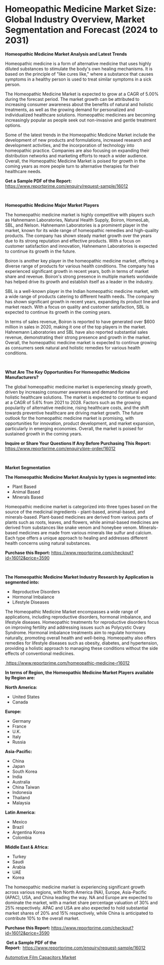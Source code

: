 <p><h1>Homeopathic Medicine Market Size: Global Industry Overview, Market Segmentation and Forecast (2024 to 2031)</h1></p><p><strong>Homeopathic Medicine Market Analysis and Latest Trends</strong></p>
<p><p>Homeopathic medicine is a form of alternative medicine that uses highly diluted substances to stimulate the body's own healing mechanisms. It is based on the principle of "like cures like," where a substance that causes symptoms in a healthy person is used to treat similar symptoms in a sick person.</p><p>The Homeopathic Medicine Market is expected to grow at a CAGR of 5.00% during the forecast period. The market growth can be attributed to increasing consumer awareness about the benefits of natural and holistic treatments, as well as the growing demand for personalized and individualized healthcare solutions. Homeopathic medicines are becoming increasingly popular as people seek out non-invasive and gentle treatment options.</p><p>Some of the latest trends in the Homeopathic Medicine Market include the development of new products and formulations, increased research and development activities, and the incorporation of technology into homeopathic practice. Companies are also focusing on expanding their distribution networks and marketing efforts to reach a wider audience. Overall, the Homeopathic Medicine Market is poised for growth in the coming years as more people turn to alternative therapies for their healthcare needs.</p></p>
<p><strong>Get a Sample PDF of the Report:&nbsp;</strong> <a href="https://www.reportprime.com/enquiry/request-sample/16012">https://www.reportprime.com/enquiry/request-sample/16012</a></p>
<p>&nbsp;</p>
<p><strong>Homeopathic Medicine Major Market Players</strong></p>
<p><p>The homeopathic medicine market is highly competitive with players such as Hahnemann Laboratories, Natural Health Supply, Boiron, HomeoLab, SBL, and Nelson. Hahnemann Laboratories is a prominent player in the market, known for its wide range of homeopathic remedies and high-quality products. The company has shown steady market growth over the years due to its strong reputation and effective products. With a focus on customer satisfaction and innovation, Hahnemann Laboratories is expected to continue its growth in the future.</p><p>Boiron is another key player in the homeopathic medicine market, offering a diverse range of products for various health conditions. The company has experienced significant growth in recent years, both in terms of market share and revenue. Boiron's strong presence in multiple markets worldwide has helped drive its growth and establish itself as a leader in the industry.</p><p>SBL is a well-known player in the Indian homeopathic medicine market, with a wide range of products catering to different health needs. The company has shown significant growth in recent years, expanding its product line and market reach. With a focus on quality and customer satisfaction, SBL is expected to continue its growth in the coming years.</p><p>In terms of sales revenue, Boiron is reported to have generated over $600 million in sales in 2020, making it one of the top players in the market. Hahnemann Laboratories and SBL have also reported substantial sales revenue, demonstrating their strong presence and growth in the market. Overall, the homeopathic medicine market is expected to continue growing as consumers seek natural and holistic remedies for various health conditions.</p></p>
<p>&nbsp;</p>
<p><strong>What Are The Key Opportunities For Homeopathic Medicine Manufacturers?</strong></p>
<p><p>The global homeopathic medicine market is experiencing steady growth, driven by increasing consumer awareness and demand for natural and holistic healthcare solutions. The market is expected to continue to expand at a CAGR of 5.6% from 2021 to 2028. Factors such as the growing popularity of alternative medicine, rising healthcare costs, and the shift towards preventive healthcare are driving market growth. The future outlook for the homeopathic medicine market is promising, with opportunities for innovation, product development, and market expansion, particularly in emerging economies. Overall, the market is poised for sustained growth in the coming years.</p></p>
<p><strong>Inquire or Share Your Questions If Any Before Purchasing This Report:</strong> <a href="https://www.reportprime.com/enquiry/pre-order/16012">https://www.reportprime.com/enquiry/pre-order/16012</a></p>
<p>&nbsp;</p>
<p><strong>Market Segmentation</strong></p>
<p><strong>The Homeopathic Medicine Market Analysis by types is segmented into:</strong></p>
<p><ul><li>Plant Based</li><li>Animal Based</li><li>Minerals Based</li></ul></p>
<p><p>Homeopathic medicine market is categorized into three types based on the source of the medicinal ingredients - plant-based, animal-based, and minerals-based. Plant-based medicines are derived from various parts of plants such as roots, leaves, and flowers, while animal-based medicines are derived from substances like snake venom and honeybee venom. Minerals-based medicines are made from various minerals like sulfur and calcium. Each type offers a unique approach to healing and addresses different health concerns using natural substances.</p></p>
<p><strong>Purchase this Report:&nbsp;</strong><a href="https://www.reportprime.com/checkout?id=16012&price=3590">https://www.reportprime.com/checkout?id=16012&price=3590</a></p>
<p>&nbsp;</p>
<p><strong>The Homeopathic Medicine Market Industry Research by Application is segmented into:</strong></p>
<p><ul><li>Reproductive Disorders</li><li>Hormonal Imbalance</li><li>Lifestyle Diseases</li></ul></p>
<p><p>The Homeopathic Medicine Market encompasses a wide range of applications, including reproductive disorders, hormonal imbalance, and lifestyle diseases. Homeopathic treatments for reproductive disorders focus on improving fertility and addressing issues such as Polycystic Ovary Syndrome. Hormonal imbalance treatments aim to regulate hormones naturally, promoting overall health and well-being. Homeopathy also offers remedies for lifestyle diseases such as obesity, diabetes, and hypertension, providing a holistic approach to managing these conditions without the side effects of conventional medicines.</p></p>
<p><a href="https://www.reportprime.com/homeopathic-medicine-r16012">&nbsp;https://www.reportprime.com/homeopathic-medicine-r16012</a></p>
<p><strong>In terms of Region, the Homeopathic Medicine Market Players available by Region are:</strong></p>
<p>
    <p> <strong> North America: </strong>
        <ul>
            <li>United States</li>
            <li>Canada</li>
        </ul>
        </p> 
    <p> <strong> Europe: </strong>
        <ul>
            <li>Germany</li>
            <li>France</li>
            <li>U.K.</li>
            <li>Italy</li>
            <li>Russia</li>
        </ul>
        </p> 
    <p> <strong> Asia-Pacific: </strong>
        <ul>
            <li>China</li>
            <li>Japan</li>
            <li>South Korea</li>
            <li>India</li>
            <li>Australia</li>
            <li>China Taiwan</li>
            <li>Indonesia</li>
            <li>Thailand</li>
            <li>Malaysia</li>
        </ul>
        </p> 
    <p> <strong> Latin America: </strong>
        <ul>
            <li>Mexico</li>
            <li>Brazil</li>
            <li>Argentina Korea</li>
            <li>Colombia</li>
        </ul>
        </p> 
    <p> <strong> Middle East & Africa: </strong>
        <ul>
            <li>Turkey</li>
            <li>Saudi</li>
            <li>Arabia</li>
            <li>UAE</li>
            <li>Korea</li>
        </ul>
    </p>
    </p>
<p><p>The homeopathic medicine market is experiencing significant growth across various regions, with North America (NA), Europe, Asia-Pacific (APAC), USA, and China leading the way. NA and Europe are expected to dominate the market, with a market share percentage valuation of 30% and 25% respectively. APAC and USA are also expected to hold substantial market shares of 20% and 15% respectively, while China is anticipated to contribute 10% to the overall market.</p></p>
<p><strong>Purchase this Report: </strong><a href="https://www.reportprime.com/checkout?id=16012&price=3590">https://www.reportprime.com/checkout?id=16012&price=3590</a></p>
<p>&nbsp;<strong>Get a Sample PDF of the Report:&nbsp;&nbsp;</strong><a href="https://www.reportprime.com/enquiry/request-sample/16012">https://www.reportprime.com/enquiry/request-sample/16012</a></p>
<p><strong></strong></p>
<p><p><a href="https://noble-drawer-34c.notion.site/Automotive-Film-Capacitors-Market-Analysis-and-Sze-Forecasted-for-period-from-2024-to-2031-d05a020699c6473ca5e3c5e91f13ea20">Automotive Film Capacitors Market</a></p></p>